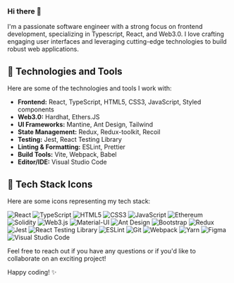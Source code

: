 ### Hi there 👋

I'm a passionate software engineer with a strong focus on frontend development, specializing in Typescript, React, and Web3.0. I love crafting engaging user interfaces and leveraging cutting-edge technologies to build robust web applications.

## 🚀 Technologies and Tools

Here are some of the technologies and tools I work with:

- **Frontend:** React, TypeScript, HTML5, CSS3, JavaScript, Styled components
- **Web3.0:** Hardhat, Ethers.JS
- **UI Frameworks:** Mantine, Ant Design, Tailwind
- **State Management:** Redux, Redux-toolkit, Recoil
- **Testing:** Jest, React Testing Library
- **Linting & Formatting:** ESLint, Prettier
- **Build Tools:** Vite, Webpack, Babel
- **Editor/IDE:** Visual Studio Code

## 🔧 Tech Stack Icons

Here are some icons representing my tech stack:

![React](https://img.icons8.com/color/48/000000/react-native.png) 
![TypeScript](https://img.icons8.com/color/48/000000/typescript.png) 
![HTML5](https://img.icons8.com/color/48/000000/html-5.png) 
![CSS3](https://img.icons8.com/color/48/000000/css3.png) 
![JavaScript](https://img.icons8.com/color/48/000000/javascript.png) 
![Ethereum](https://img.icons8.com/color/48/000000/ethereum.png) 
![Solidity](https://img.icons8.com/color/48/000000/solidity.png) 
![Web3.js](https://img.icons8.com/color/48/000000/web3-js.png) 
![Material-UI](https://img.icons8.com/color/48/000000/material-ui.png) 
![Ant Design](https://img.icons8.com/color/48/000000/ant-design.png) 
![Bootstrap](https://img.icons8.com/color/48/000000/bootstrap.png) 
![Redux](https://img.icons8.com/color/48/000000/redux.png) 
![Jest](https://img.icons8.com/color/48/000000/jest.png) 
![React Testing Library](https://img.icons8.com/color/48/000000/react-native-testing-library.png) 
![ESLint](https://img.icons8.com/color/48/000000/eslint.png) 
![Git](https://img.icons8.com/color/48/000000/git.png) 
![Webpack](https://img.icons8.com/color/48/000000/webpack.png) 
![Yarn](https://img.icons8.com/color/48/000000/yarn.png) 
![Figma](https://img.icons8.com/color/48/000000/figma.png)
![Visual Studio Code](https://img.icons8.com/color/48/000000/visual-studio-code.png)

Feel free to reach out if you have any questions or if you'd like to collaborate on an exciting project!

Happy coding! ✨
